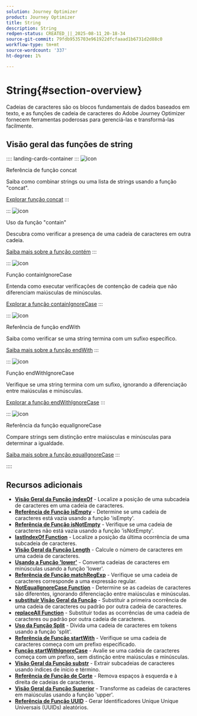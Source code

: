 ```yaml
---
solution: Journey Optimizer
product: Journey Optimizer
title: String
description: String
redpen-status: CREATED_||_2025-08-11_20-18-34
source-git-commit: 79fdb9535703e961922dfcfaaad1b6731d2d88c0
workflow-type: tm+mt
source-wordcount: '337'
ht-degree: 1%

---
```



# String{#section-overview}

Cadeias de caracteres são os blocos fundamentais de dados baseados em texto, e as funções de cadeia de caracteres do Adobe Journey Optimizer fornecem ferramentas poderosas para gerenciá-las e transformá-las facilmente.

## Visão geral das funções de string

:::: landing-cards-container
:::
![icon](https://cdn.experienceleague.adobe.com/icons/code-branch.svg?lang=pt-BR)

Referência de função concat

Saiba como combinar strings ou uma lista de strings usando a função &quot;concat&quot;.

[Explorar função concat](../using/building-journeys/functions/functionconcat.md)
:::

:::
![icon](https://cdn.experienceleague.adobe.com/icons/code-branch.svg?lang=pt-BR)

Uso da função &quot;contain&quot;

Descubra como verificar a presença de uma cadeia de caracteres em outra cadeia.

[Saiba mais sobre a função contém](../using/building-journeys/functions/functioncontain.md)
:::

:::
![icon](https://cdn.experienceleague.adobe.com/icons/code-branch.svg?lang=pt-BR)

Função containIgnoreCase

Entenda como executar verificações de contenção de cadeia que não diferenciam maiúsculas de minúsculas.

[Explorar a função containIgnoreCase](../using/building-journeys/functions/functioncontainwithignorecase.md)
:::

:::
![icon](https://cdn.experienceleague.adobe.com/icons/code-branch.svg?lang=pt-BR)

Referência de função endWith

Saiba como verificar se uma string termina com um sufixo específico.

[Saiba mais sobre a função endWith](../using/building-journeys/functions/functionendwith.md)
:::

:::
![icon](https://cdn.experienceleague.adobe.com/icons/code-branch.svg?lang=pt-BR)

Função endWithIgnoreCase

Verifique se uma string termina com um sufixo, ignorando a diferenciação entre maiúsculas e minúsculas.

[Explorar a função endWithIgnoreCase](../using/building-journeys/functions/functionendwithignorecase.md)
:::

:::
![icon](https://cdn.experienceleague.adobe.com/icons/code-branch.svg?lang=pt-BR)

Referência da função equalIgnoreCase

Compare strings sem distinção entre maiúsculas e minúsculas para determinar a igualdade.

[Saiba mais sobre a função equalIgnoreCase](../using/building-journeys/functions/functionequalignorecase.md)
:::

::::


## Recursos adicionais

- **[Visão Geral da Função indexOf](../using/building-journeys/functions/functionindexof.md)** - Localize a posição de uma subcadeia de caracteres em uma cadeia de caracteres.
- **[Referência de Função isEmpty](../using/building-journeys/functions/functionisempty.md)** - Determine se uma cadeia de caracteres está vazia usando a função &#39;isEmpty&#39;.
- **[Referência de Função isNotEmpty](../using/building-journeys/functions/functionisnotempty.md)** - Verifique se uma cadeia de caracteres não está vazia usando a função &#39;isNotEmpty&#39;.
- **[lastIndexOf Function](../using/building-journeys/functions/functionlastindexof.md)** - Localize a posição da última ocorrência de uma subcadeia de caracteres.
- **[Visão Geral da Função Length](../using/building-journeys/functions/functionlength.md)** - Calcule o número de caracteres em uma cadeia de caracteres.
- **[Usando a Função &#39;lower&#39;](../using/building-journeys/functions/functionlower.md)** - Converta cadeias de caracteres em minúsculas usando a função &#39;lower&#39;.
- **[Referência de Função matchRegExp](../using/building-journeys/functions/functionmatchregexp.md)** - Verifique se uma cadeia de caracteres corresponde a uma expressão regular.
- **[NotEqualIgnoreCase Function](../using/building-journeys/functions/functionnotequalignorecase.md)** - Determine se as cadeias de caracteres são diferentes, ignorando diferenciação entre maiúsculas e minúsculas.
- **[substituir Visão Geral da Função](../using/building-journeys/functions/functionreplace.md)** - Substituir a primeira ocorrência de uma cadeia de caracteres ou padrão por outra cadeia de caracteres.
- **[replaceAll Function](../using/building-journeys/functions/functionreplaceall.md)** - Substituir todas as ocorrências de uma cadeia de caracteres ou padrão por outra cadeia de caracteres.
- **[Uso da Função Split](../using/building-journeys/functions/functionsplit.md)** - Divida uma cadeia de caracteres em tokens usando a função &#39;split&#39;.
- **[Referência de Função startWith](../using/building-journeys/functions/functionstartwith.md)** - Verifique se uma cadeia de caracteres começa com um prefixo especificado.
- **[Função startWithIgnoreCase](../using/building-journeys/functions/functionstartwithignorecase.md)** - Avalie se uma cadeia de caracteres começa com um prefixo, sem distinção entre maiúsculas e minúsculas.
- **[Visão Geral da Função substr](../using/building-journeys/functions/functionsubstr.md)** - Extrair subcadeias de caracteres usando índices de início e término.
- **[Referência de Função de Corte](../using/building-journeys/functions/functiontrim.md)** - Remova espaços à esquerda e à direita de cadeias de caracteres.
- **[Visão Geral da Função Superior](../using/building-journeys/functions/functionupper.md)** - Transforme as cadeias de caracteres em maiúsculas usando a função &#39;upper&#39;.
- **[Referência de Função UUID](../using/building-journeys/functions/functionuuid.md)** - Gerar Identificadores Unique Unique Universais (UUIDs) aleatórios.
